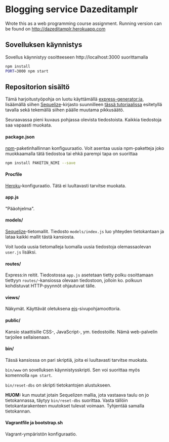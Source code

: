 # Blogging service Dazeditamplr
Wrote this as a web programming course assignment. 
Running version can be found on http://dazeditamplr.herokuapp.com




## Sovelluksen käynnistys

Sovellus käynnistyy osoitteeseen http://localhost:3000 suorittamalla

```sh
npm install
PORT=3000 npm start
```

## Repositorion sisältö

Tämä harjoitustyöpohja on luotu käyttämällä
[express-generator:ia](http://expressjs.com/starter/generator.html),
lisäämällä siihen [Sequelize](http://sequelizejs.com/)-kirjasto suunnilleen
[tässä tutoriaalissa](http://sequelizejs.com/articles/express) esitetyllä tavalla
sekä tekemällä siihen päälle muutama pikkusäätö.

Seuraavassa pieni kuvaus pohjassa olevista tiedostoista.
Kaikkia tiedostoja saa vapaasti muokata.

#### package.json
[npm](https://www.npmjs.com/)-paketinhallinnan konfiguuraatio.
Voit asentaa uusia npm-paketteja joko muokkaamalla tätä tiedostoa tai ehkä parempi tapa on suorittaa

```sh
npm install PAKETIN_NIMI --save
```

#### Procfile
[Heroku](https://www.heroku.com/)-konfiguraatio.
Tätä ei luultavasti tarvitse muokata.

#### app.js
"Pääohjelma".

#### models/
[Sequelize](http://sequelizejs.com/)-tietomallit.
Tiedosto `models/index.js` luo yhteyden tietokantaan
ja lataa kaikki mallit tästä kansiosta.

Voit luoda uusia tietomalleja luomalla uusia tiedostoja
olemassaolevan `user.js` lisäksi.

#### routes/
Express:in reitit.
Tiedostossa `app.js` asetetaan tietty polku osoittamaan tiettyyn `routes/`-kansiossa olevaan tiedostoon, jolloin
ko. polkuun kohdistuvat HTTP-pyynnöt ohjautuvat tälle.

#### views/
Näkymät. Käyttävät oletuksena
[ejs](http://www.embeddedjs.com/)-sivupohjamoottoria.

#### public/
Kansio staattisille CSS-, JavaScript-, ym. tiedostoille.
Nämä web-palvelin tarjoilee sellaisenaan.

#### bin/
Tässä kansiossa on pari skriptiä, joita ei luultavasti tarvitse muokata.

`bin/www` on sovelluksen käynnistysskripti.
Sen voi suorittaa myös komennolla `npm start`.

`bin/reset-dbs` on skripti tietokantojen alustukseen.

**HUOM:** kun muutat jotain Sequelizen mallia,
jota vastaava taulu on jo tietokannassa, täytyy `bin/reset-dbs` suorittaa.
Vasta tällöin tietokantarakenteen muutokset tulevat voimaan.
Tyhjentää samalla tietokannan.

#### Vagrantfile ja bootstrap.sh
Vagrant-ympäristön konfiguraatio.



